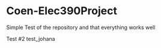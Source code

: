# Coen-Elec390Project

Simple Test of the repository and that everything works well


Test #2 test_johana
